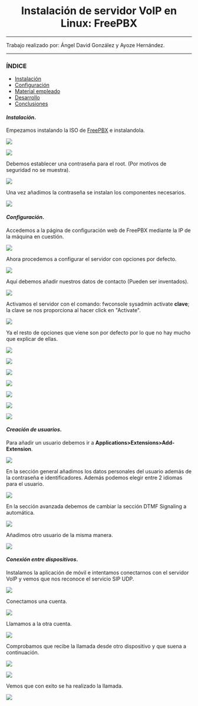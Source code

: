 
<center>

# Instalación de servidor VoIP en Linux: FreePBX

</center>

---

Trabajo realizado por: Ángel David González y Ayoze Hernández.

---

### ÍNDICE

+ [Instalación](#id1)
+ [Configuración](#id2)
+ [Material empleado](#id3)
+ [Desarrollo](#id4)
+ [Conclusiones](#id5)


#### ***Instalación***. <a name="id1"></a>

Empezamos instalando la ISO de [FreePBX](https://www.freepbx.org/) e instalandola.

![](./img/001.png)

![](./img/002.png)

Debemos establecer una contraseña para el root. (Por motivos de seguridad no se muestra).

![](./img/004.png)

Una vez añadimos la contraseña se instalan los componentes necesarios.

![](./img/005.png)

#### ***Configuración***. <a name="id2"></a>

Accedemos a la página de configuración web de FreePBX mediante la IP de la máquina en cuestión.

![](./img/006.png)

Ahora procedemos a configurar el servidor con opciones por defecto.

![](./img/007.png)

Aquí debemos añadir nuestros datos de contacto (Pueden ser inventados).

![](./img/008.png)

Activamos el servidor con el comando: fwconsole sysadmin activate **clave**; la clave se nos proporciona al hacer click en "Activate".

![](./img/009.png)

Ya el resto de opciones que viene son por defecto por lo que no hay mucho que explicar de ellas.

![](./img/011.png)

![](./img/012.png)

![](./img/013.png)

![](./img/014.png)

![](./img/015.png)

![](./img/016.png)

![](./img/017.png)

#### ***Creación de usuarios***. <a name="id3"></a>

Para añadir un usuario debemos ir a **Applications>Extensions>Add-Extension**.

![](./img/018.png)

En la sección general añadimos los datos personales del usuario además de la contraseña e identificadores. Además podemos elegir entre 2 idiomas para el usuario.

![](./img/021.png)

En la sección avanzada debemos de cambiar la sección DTMF Signaling a automática.

![](./img/020.png)

Añadimos otro usuario de la misma manera.

![](./img/022.png)

#### ***Conexión entre dispositivos***. <a name="id4"></a>

Instalamos la aplicación de móvil e intentamos conectarnos con el servidor VoIP y vemos que nos reconoce el servicio SIP UDP.

![](./img/conexion1.jpeg)

Conectamos una cuenta.

![](./img/conexion2.jpeg)

Llamamos a la otra cuenta.

![](./img/conexion3.jpeg)

Comprobamos que recibe la llamada desde otro dispositivo y que suena a continuación.

![](./img/conexion4.jpeg)

![](./img/conexion5.jpeg)

Vemos que con exito se ha realizado la llamada.

![](./img/conexion6.jpeg)
